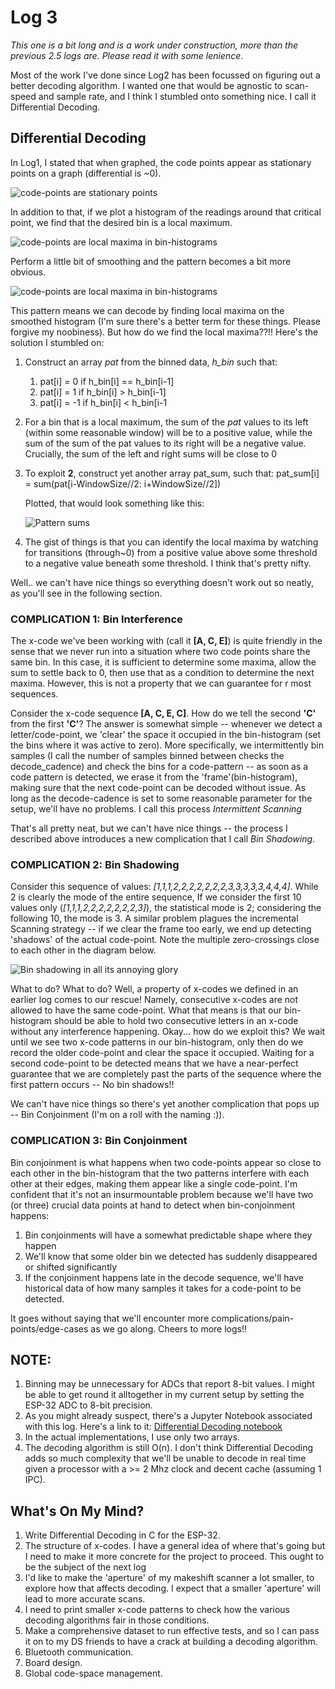 # Log 3

*This one is a bit long and is a work under construction, more than the previous 2.5 logs are. Please read it with some lenience.*

Most of the work I've done since Log2 has been focussed on figuring out a better decoding algorithm. I wanted one that would be agnostic to scan-speed and sample rate, and I think I stumbled onto something nice. I call it Differential Decoding. 

## Differential Decoding
In Log1, I stated that when graphed, the code points appear as stationary points on a graph (differential is ~0). 

![code-points are stationary points](log3-assets/stationary.png "A graph showing that code-points appear as stationary points on a graph when plotted")


In addition to that, if we plot a histogram of the readings around that critical point, we find that the desired bin is a local maximum.

![code-points are local maxima in bin-histograms](log3-assets/histogram.png "A graph showing that code-points appear as local maxima on bin-histograms")



Perform a little bit of smoothing and the pattern becomes a bit more obvious.

![code-points are local maxima in bin-histograms](log3-assets/smoothed_hist.png "A graph showing that code-points appear as local maxima on bin-histograms. A moving average function has been applied to make the curve smoother")




This pattern means we can decode by finding local maxima on the smoothed histogram (I'm sure there's a better term for these things. Please forgive my noobiness). But how do we find the local maxima??!! Here's the solution I stumbled on:

1. Construct an array *pat* from the binned data, *h_bin* such that:
   1. pat[i] = 0 if h_bin[i] == h_bin[i-1]
   2. pat[i] = 1 if h_bin[i] > h_bin[i-1]
   3. pat[i] = -1 if h_bin[i] < h_bin[i-1
   
2. For a bin that is a local maximum, the sum of the *pat* values to its left (within some reasonable window) will be to a positive value, while the sum of the sum of the pat values to its right will be a negative value. Crucially, the sum of the left and right sums will be close to 0
   
3. To exploit **2**, construct yet another array pat_sum, such that:
   pat_sum[i] = sum(pat[i-WindowSize//2: i+WindowSize//2])

   Plotted, that would look something like this:

   ![Pattern sums](log3-assets/pat_sum.png "A graph of a sample pat_sum array. The pat_sum array shows short-medium term trends in the data")   


4. The gist of things is that you can identify the local maxima by watching for transitions (through~0) from a positive value above some threshold to a negative value beneath some threshold. I think that's pretty nifty.


Well.. we can't have nice things so everything doesn't work out so neatly, as you'll see in the following section.


### COMPLICATION 1: Bin Interference

The x-code we've been working with (call it **[A, C, E]**) is quite friendly in the sense that we never run into a situation where two code points share the same bin. In this case, it is sufficient to determine some maxima, allow the sum to settle back to 0, then use that as a condition to determine the next maxima. However, this is not a property that we can guarantee for r most sequences.  

Consider the x-code sequence **[A, C, E, C]**. How do we tell the second **'C'** from the first **'C'**? The answer is somewhat simple -- whenever we detect a letter/code-point, we 'clear' the space it occupied in the bin-histogram (set the bins where it was active to zero). More specifically, we intermittently bin samples (I call the number of samples binned between checks the decode_cadence) and check the bins for a code-pattern -- as soon as a code pattern is detected, we erase it from the 'frame'(bin-histogram), making sure that the next code-point can be decoded without issue. As long as the decode-cadence is set to some reasonable parameter for the setup, we'll have no problems. I call this process *Intermittent Scanning*

That's all pretty neat, but we can't have nice things -- the process I described above introduces a new complication that I call *Bin Shadowing*.

### COMPLICATION 2: Bin Shadowing
Consider this sequence of values: *[1,1,1,2,2,2,2,2,2,2,3,3,3,3,3,4,4,4]*. While 2 is clearly the mode of the entire sequence, If we consider the first 10 values only (*[1,1,1,2,2,2,2,2,2,2,3]*), the statistical mode is 2; considering the following 10, the mode is 3. A similar problem plagues the incremental Scanning strategy -- if we clear the frame too early, we end up detecting 'shadows' of the actual code-point. Note the multiple zero-crossings close to each other in the diagram below.

![Bin shadowing in all its annoying glory](log3-assets/bin_shadowing.png "A graph showing the bin shadowing phenomenon that arises as a consequence of the Intermittent Scanning strategy")   


What to do? What to do? Well, a property of x-codes we defined in an earlier log comes to our rescue! Namely, consecutive x-codes are not allowed to have the same code-point. What that means is that our bin-histogram should be able to hold two consecutive letters in an x-code without any interference happening. Okay... how do we exploit this? We wait until we see two x-code patterns in our bin-histogram, only then do we record the older code-point and clear the space it occupied. Waiting for a second code-point to be detected means that we have a near-perfect guarantee that we are completely past the parts of the sequence where the first pattern occurs -- No bin shadows!!

We can't have nice things so there's yet another complication that pops up -- Bin Conjoinment (I'm on a roll with the naming :)). 


### COMPLICATION 3: Bin Conjoinment
Bin conjoinment is what happens when two code-points appear so close to each other in the bin-histogram that the two patterns interfere with each other at their edges, making them appear like a single code-point.
I'm confident that it's not an insurmountable problem because we'll have two (or three) crucial data points at hand to detect when bin-conjoinment happens:
   1. Bin conjoinments will have a somewhat predictable shape where they happen
   2. We'll know that some older bin we detected has suddenly disappeared or shifted significantly
   3. If the conjoinment happens late in the decode sequence, we'll have historical data of how many samples it takes for a code-point to be detected. 
   

It goes without saying that we'll encounter more complications/pain-points/edge-cases as we go along. Cheers to more logs!!

## NOTE:
1. Binning may be unnecessary for ADCs that report 8-bit values. I might be able to get round it alltogether in my current setup by setting the ESP-32 ADC to 8-bit precision.
2. As you might already suspect, there's a Jupyter Notebook associated with this log. Here's a link to it: [Differential Decoding notebook](../bnw/data/diff_decoding.ipynb)
3. In the actual implementations, I use only two arrays.
4. The decoding algorithm is still O(n). I don't think Differential Decoding adds so much complexity that we'll be unable to decode in real time given a processor with a >= 2 Mhz clock and decent cache (assuming 1 IPC).

## What's On My Mind?
1. Write Differential Decoding in C for the ESP-32.
2. The structure of x-codes. I have a general idea of where that's going but I need to make it more concrete for the project to proceed. This ought to be the subject of the next log
3. I'd like to make the 'aperture' of my makeshift scanner a lot smaller, to explore how that affects decoding. I expect that a smaller 'aperture' will lead to more accurate scans. 
4. I need to print smaller x-code patterns to check how the various decoding algorithms fair in those conditions.
5. Make a comprehensive dataset to run effective tests, and so I can pass it on to my DS friends to have a crack at building a decoding algorithm. 
6. Bluetooth communication.
7. Board design.
8. Global code-space management. 




